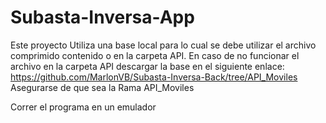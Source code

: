 # Subasta-Inversa-App

Este proyecto Utiliza una base local para lo cual se debe utilizar el archivo comprimido contenido o en la carpeta API.
En caso de no funcionar el archivo en la carpeta API descargar la base en el siguiente enlace:
https://github.com/MarlonVB/Subasta-Inversa-Back/tree/API_Moviles 
Asegurarse de que sea la Rama API_Moviles

Correr el programa en un emulador 
